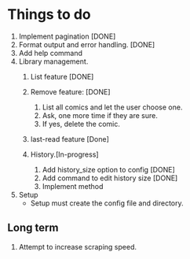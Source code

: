 # Things to do
1. Implement pagination [DONE]
2. Format output and error handling. [DONE]
3. Add help command
4. Library management.
    1. List feature [DONE]
    2. Remove feature: [DONE]
        1. List all comics and let the user choose one.
        2. Ask, one more time if they are sure.
        3. If yes, delete the comic.

    3. last-read feature [Done]
    4. History.[In-progress]
        1. Add history_size option to config [DONE]
        2. Add command to edit history size [DONE]
        3. Implement method
5. Setup
    + Setup must create the config file and directory.

## Long term
1. Attempt to increase scraping speed.